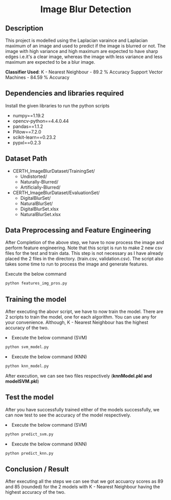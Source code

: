 <div align="center">

# Image Blur Detection

</div>

## Description

This project is modelled using the Laplacian varaince and Laplacian maximum of an image and used to predict if the image is blurred or not. The image with high variance and high maximum are expected to have sharp edges i.e.it's a clear image, whereas the image with less variance and less maximum are expected to be a blur image.

<b>Classifier Used</b>:
K - Nearest Neighbour - 89.2 % Accuracy
Support Vector Machines - 84.59 % Accuracy

## Dependencies and libraries required

Install the given libraries to run the python scripts

<ul>
  <li>numpy==1.19.2</li>
  <li>opencv-python==4.4.0.44</li>
  <li>pandas==1.1.2</li>
  <li>Pillow==7.2.0</li>
  <li>scikit-learn==0.23.2</li>
  <li>pypxl==0.2.3</li>
</ul>

## Dataset Path

<ul>
  <li>CERTH_ImageBlurDataset/TrainingSet/<br>
    <ul>
      <li>Undistorted/</li>
      <li>Naturally-Blurred/</li>
      <li>Artificially-Blurred/</li>
    </ul>
  </li>
  <li>CERTH_ImageBlurDataset/EvaluationSet/ <br>
    <ul>
      <li>DigitalBlurSet/</li>
      <li>NaturalBlurSet/</li>
      <li>DigitalBlurSet.xlsx</li>
      <li>NaturalBlurSet.xlsx</li>
    </ul
  </li>
</ul>

## Data Preprocessing and Feature Engineering

After Completion of the above step, we have to now process the image and perform feature engineering.
Note that this script is run to make 2 new csv files for the test and train data. This step is not necessary as I have already placed the 2 files in the directory. (train.csv, validation.csv). The script also takes some time to run to process the image and generate features.

Execute the below command

```python
python features_img_pros.py
```

## Training the model

After executing the abovr script, we have to now train the model. There are 2 scripts to train the model, one for each algorithm. You can use any for your convenience. Although, K - Nearest Neighbour has the highest accuracy of the two.

<li>Execute the below command (SVM)

```python
python svm_model.py
```

</li>

<li>Execute the below command (KNN)

```python
python knn_model.py
```

</li>

After execution, we can see two files respectively (<b>knnModel.pkl and modelSVM.pkl</b>)

## Test the model

After you have successfully trained either of the models successfully, we can now test to see the accuracy of the model respectively.

<li>Execute the below command (SVM)

```python
python predict_svm.py
```

</li>

<li>Execute the below command (KNN)

```python
python predict_knn.py
```

</li>

## Conclusion / Result

After executing all the steps we can see that we got accuarcy scores as 89 and 85 (rounded) for the 2 models with K - Nearest Neighbour having the highest accuracy of the two.
